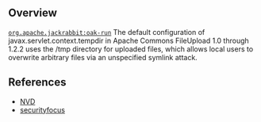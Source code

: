 ## Overview
[`org.apache.jackrabbit:oak-run`](http://search.maven.org/#search%7Cga%7C1%7Ca%3A%22oak-run%22)
The default configuration of javax.servlet.context.tempdir in Apache Commons FileUpload 1.0 through 1.2.2 uses the /tmp directory for uploaded files, which allows local users to overwrite arbitrary files via an unspecified symlink attack.

## References
- [NVD](https://web.nvd.nist.gov/view/vuln/detail?vulnId=CVE-2013-0248)
- [securityfocus](http://www.securityfocus.com/bid/58326)
